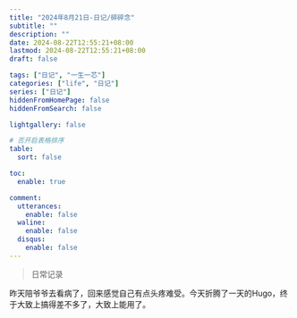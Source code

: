 ```yaml
---
title: "2024年8月21日-日记/碎碎念"
subtitle: ""
description: ""
date: 2024-08-22T12:55:21+08:00
lastmod: 2024-08-22T12:55:21+08:00
draft: false

tags: ["日记", "一生一芯"]
categories: ["life", "日记"]
series: ["日记"]
hiddenFromHomePage: false
hiddenFromSearch: false

lightgallery: false

# 否开启表格排序
table:
  sort: false

toc:
  enable: true

comment:
  utterances:
    enable: false
  waline:
    enable: false
  disqus:
    enable: false
---
```




> 日常记录

昨天陪爷爷去看病了，回来感觉自己有点头疼难受。今天折腾了一天的Hugo，终于大致上搞得差不多了，大致上能用了。
